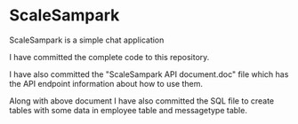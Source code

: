# ScaleSampark
ScaleSampark is a simple chat application

I have committed the complete code to this repository.

I have also committed the "ScaleSampark API document.doc" file which has the API endpoint information about how to use them.

Along with above document I have also committed the SQL file to create tables with some data in employee table and messagetype table.
